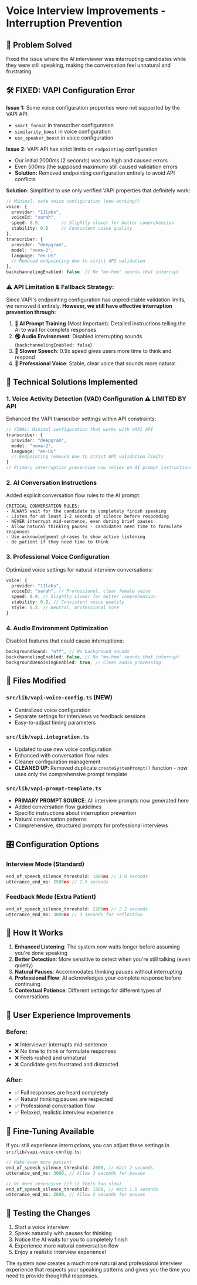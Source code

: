 # Voice Interview Improvements - Interruption Prevention

## 🎯 **Problem Solved**
Fixed the issue where the AI interviewer was interrupting candidates while they were still speaking, making the conversation feel unnatural and frustrating.

## 🛠️ **FIXED: VAPI Configuration Error**

**Issue 1:** Some voice configuration properties were not supported by the VAPI API:
- `smart_format` in transcriber configuration
- `similarity_boost` in voice configuration  
- `use_speaker_boost` in voice configuration

**Issue 2:** VAPI API has strict limits on `endpointing` configuration
- Our initial 2000ms (2 seconds) was too high and caused errors
- Even 500ms (the supposed maximum) still caused validation errors
- **Solution:** Removed endpointing configuration entirely to avoid API conflicts

**Solution:** Simplified to use only verified VAPI properties that definitely work:

```typescript
// Minimal, safe voice configuration (now working!)
voice: {
  provider: "11labs",
  voiceId: "sarah",
  speed: 0.9,        // Slightly slower for better comprehension
  stability: 0.8     // Consistent voice quality
},
transcriber: {
  provider: "deepgram",
  model: "nova-2",
  language: "en-US"
  // Removed endpointing due to strict API validation
},
backchannelingEnabled: false  // No "mm-hmm" sounds that interrupt
```

### **⚠️ API Limitation & Fallback Strategy:**
Since VAPI's endpointing configuration has unpredictable validation limits, we removed it entirely. **However, we still have effective interruption prevention through:**

1. **🎯 AI Prompt Training** (Most Important): Detailed instructions telling the AI to wait for complete responses
2. **🔇 Audio Environment**: Disabled interrupting sounds (`backchannelingEnabled: false`) 
3. **🐌 Slower Speech**: 0.9x speed gives users more time to think and respond
4. **🎪 Professional Voice**: Stable, clear voice that sounds more natural

## 🔧 **Technical Solutions Implemented**

### 1. **Voice Activity Detection (VAD) Configuration** ⚠️ LIMITED BY API
Enhanced the VAPI transcriber settings within API constraints:

```typescript
// FINAL: Minimal configuration that works with VAPI API
transcriber: {
  provider: "deepgram",
  model: "nova-2", 
  language: "en-US"
  // Endpointing removed due to strict API validation limits
}
// Primary interruption prevention now relies on AI prompt instructions
```

### 2. **AI Conversation Instructions**
Added explicit conversation flow rules to the AI prompt:

```
CRITICAL CONVERSATION RULES:
- ALWAYS wait for the candidate to completely finish speaking
- Listen for at least 1-2 seconds of silence before responding
- NEVER interrupt mid-sentence, even during brief pauses
- Allow natural thinking pauses - candidates need time to formulate responses
- Use acknowledgment phrases to show active listening
- Be patient if they need time to think
```

### 3. **Professional Voice Configuration**
Optimized voice settings for natural interview conversations:

```typescript
voice: {
  provider: "11labs",
  voiceId: "sarah", // Professional, clear female voice
  speed: 0.9, // Slightly slower for better comprehension
  stability: 0.8, // Consistent voice quality
  style: 0.2, // Neutral, professional tone
}
```

### 4. **Audio Environment Optimization**
Disabled features that could cause interruptions:

```typescript
backgroundSound: "off", // No background sounds
backchannelingEnabled: false, // No "mm-hmm" sounds that interrupt
backgroundDenoisingEnabled: true, // Clean audio processing
```

## 📁 **Files Modified**

### `src/lib/vapi-voice-config.ts` (NEW)
- Centralized voice configuration
- Separate settings for interviews vs feedback sessions
- Easy-to-adjust timing parameters

### `src/lib/vapi.integration.ts`
- Updated to use new voice configuration
- Enhanced with conversation flow rules  
- Cleaner configuration management
- **CLEANED UP**: Removed duplicate `createSystemPrompt()` function - now uses only the comprehensive prompt template

### `src/lib/vapi-prompt-template.ts`
- **PRIMARY PROMPT SOURCE**: All interview prompts now generated here
- Added conversation flow guidelines
- Specific instructions about interruption prevention
- Natural conversation patterns
- Comprehensive, structured prompts for professional interviews

## 🎛️ **Configuration Options**

### Interview Mode (Standard)
```typescript
end_of_speech_silence_threshold: 1800ms // 1.8 seconds
utterance_end_ms: 2500ms // 2.5 seconds
```

### Feedback Mode (Extra Patient)
```typescript
end_of_speech_silence_threshold: 2200ms // 2.2 seconds  
utterance_end_ms: 3000ms // 3 seconds for reflection
```

## 🔄 **How It Works**

1. **Enhanced Listening**: The system now waits longer before assuming you're done speaking
2. **Better Detection**: More sensitive to detect when you're still talking (even quietly)
3. **Natural Pauses**: Accommodates thinking pauses without interrupting
4. **Professional Flow**: AI acknowledges your complete response before continuing
5. **Contextual Patience**: Different settings for different types of conversations

## 🎯 **User Experience Improvements**

### Before:
- ❌ Interviewer interrupts mid-sentence
- ❌ No time to think or formulate responses
- ❌ Feels rushed and unnatural
- ❌ Candidate gets frustrated and distracted

### After:
- ✅ Full responses are heard completely
- ✅ Natural thinking pauses are respected
- ✅ Professional conversation flow
- ✅ Relaxed, realistic interview experience

## 🔧 **Fine-Tuning Available**

If you still experience interruptions, you can adjust these settings in `src/lib/vapi-voice-config.ts`:

```typescript
// Make even more patient
end_of_speech_silence_threshold: 2000, // Wait 2 seconds
utterance_end_ms: 3000, // Allow 3 seconds for pauses

// Or more responsive (if it feels too slow)
end_of_speech_silence_threshold: 1500, // Wait 1.5 seconds  
utterance_end_ms: 2000, // Allow 2 seconds for pauses
```

## 🚀 **Testing the Changes**

1. Start a voice interview
2. Speak naturally with pauses for thinking
3. Notice the AI waits for you to completely finish
4. Experience more natural conversation flow
5. Enjoy a realistic interview experience!

The system now creates a much more natural and professional interview experience that respects your speaking patterns and gives you the time you need to provide thoughtful responses. 